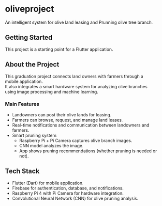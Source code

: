 # oliveproject

An intelligent system for olive land leasing and Prunning olive tree branch.

## Getting Started

This project is a starting point for a Flutter application.
## About the Project
This graduation project connects land owners with farmers through a mobile application.  
It also integrates a smart hardware system for analyzing olive branches using image processing and machine learning.


### Main Features
- Landowners can post their olive lands for leasing.
- Farmers can browse, request, and manage land leases.
- Real-time notifications and communication between landowners and farmers.
- Smart pruning system:
  - Raspberry Pi + Pi Camera captures olive branch images.
  - CNN model analyzes the image.
  - App shows pruning recommendations (whether pruning is needed or not).

##  Tech Stack
- Flutter (Dart) for mobile application.
- Firebase for authentication, database, and notifications.
- Raspberry Pi 4 with Pi Camera for hardware integration.
- Convolutional Neural Network (CNN) for olive pruning analysis.


